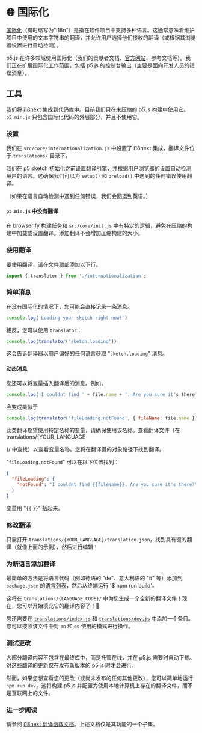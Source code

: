# 🌐 国际化

[国际化](https://developer.mozilla.org/docs/Glossary/Internationalization_and_localization)（有时缩写为"i18n"）是指在软件项目中支持多种语言。这通常意味着维护项目中使用的文本字符串的翻译，并允许用户选择他们接收的翻译（或根据其浏览器设置进行自动检测）。

p5.js 在许多领域使用国际化（我们的贡献者文档、[官方网站](https://p5js.org)、参考文档等）。我们正在扩展国际化工作范围，包括 p5.js 的控制台输出（主要是面向开发人员的错误消息）。

## 工具

我们将 [i18next](https://www.i18next.com) 集成到代码库中。目前我们只在未压缩的 p5.js 构建中使用它。`p5.min.js` 只包含国际化代码的外层部分，并且不使用它。

### 设置

我们在 `src/core/internationalization.js` 中设置了 i18next 集成，翻译文件位于 `translations/` 目录下。

我们在 p5 sketch 初始化之前设置翻译引擎，并根据用户浏览器的设置自动检测用户的语言。这确保我们可以为 `setup()` 和 `preload()` 中遇到的任何错误使用翻译。

（如果在语言自动检测中遇到任何错误，我们会回退到英语。）

#### `p5.min.js` 中没有翻译

在 browserify 构建任务和 `src/core/init.js` 中有特定的逻辑，避免在压缩的构建中加载或设置翻译。添加翻译不会增加压缩构建的大小。

### 使用翻译

要使用翻译，请在文件顶部添加以下行。

```js
import { translator } from './internationalization';
```

### 简单消息

在没有国际化的情况下，您可能会直接记录一条消息。

```js
console.log('Loading your sketch right now!')
```

相反，您可以使用 `translator`：

```js
console.log(translator('sketch.loading'))
```

这会告诉翻译器以用户偏好的任何语言获取 "`sketch.loading`" 消息。

#### 动态消息

您还可以将变量插入翻译后的消息。例如，

```js
console.log('I couldnt find ' + file.name + '. Are you sure it's there?')
```

会变成类似于

```js
console.log(translator('fileLoading.notFound', { fileName: file.name }))
```

此类翻译期望使用特定名称的变量，请确保使用该名称。查看翻译文件（在 translations/{YOUR_LANGUAGE

}/ 中查找）以查看变量名称。您将在翻译键的对象路径下找到翻译。

"`fileLoading.notFound`" 可以在以下位置找到：

```json
{
  "fileLoading": {
    "notFound": "I couldnt find {{fileName}}. Are you sure it's there?"
  }
}
```

变量用 "`{{` `}}`" 括起来。

### 修改翻译

只需打开 `translations/{YOUR_LANGUAGE}/translation.json`，找到具有键的翻译（就像上面的示例），然后进行编辑！

### 为新语言添加翻译

最简单的方法是将语言代码（例如德语的 "de"、意大利语的 "it" 等）添加到 `package.json` 的[语言列表](https://github.com/processing/p5.js/blob/84bc1f92c89786f48e5d6fd1045feb649b932eea/package.json#L111-L114)，然后从终端运行 '$ npm run build'。

这将在 `translations/{LANGUAGE_CODE}/` 中为您生成一个全新的翻译文件！现在，您可以开始填充它的翻译内容了！🥖

您还需要在 [`translations/index.js`](../translations/index.js) 和 [`translations/dev.js`](../translations/dev.js) 中添加一个条目。您可以按照该文件中对 `en` 和 `es` 使用的模式进行操作。

### 测试更改
大部分翻译内容不包含在最终库中，而是托管在线，并在 p5.js 需要时自动下载。对这些翻译的更新仅在发布新版本的 p5.js 时才会进行。

然而，如果您想查看您的更改（或尚未发布的任何其他更改），您可以简单地运行 `npm run dev`，这将构建 p5.js 并配置为使用本地计算机上存在的翻译文件，而不是互联网上的文件。

### 进一步阅读

请参阅 [i18next 翻译函数文档](https://www.i18next.com/translation-function/essentials)。上述文档仅是其功能的一个子集。
